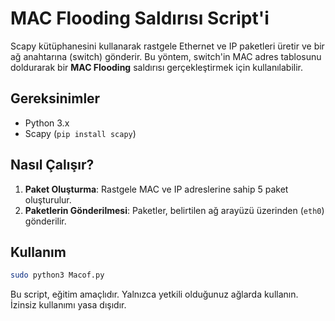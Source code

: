 

# MAC Flooding Saldırısı Script'i

Scapy kütüphanesini kullanarak rastgele Ethernet ve IP paketleri üretir ve bir ağ anahtarına (switch) gönderir. Bu yöntem, switch'in MAC adres tablosunu doldurarak bir **MAC Flooding** saldırısı gerçekleştirmek için kullanılabilir.

## Gereksinimler

- Python 3.x
- Scapy (`pip install scapy`)

## Nasıl Çalışır?

1. **Paket Oluşturma**: Rastgele MAC ve IP adreslerine sahip 5 paket oluşturulur.
2. **Paketlerin Gönderilmesi**: Paketler, belirtilen ağ arayüzü üzerinden (`eth0`) gönderilir.

## Kullanım

```bash
sudo python3 Macof.py
```

 Bu script, eğitim amaçlıdır. Yalnızca yetkili olduğunuz ağlarda kullanın. İzinsiz kullanımı yasa dışıdır.
